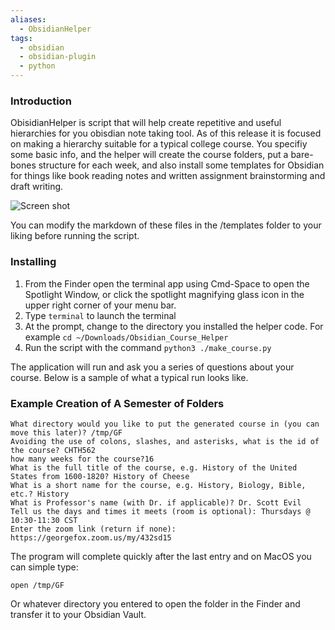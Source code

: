 ```yaml
---
aliases:
  - ObsidianHelper
tags:
  - obsidian
  - obsidian-plugin
  - python
---
```


### Introduction
ObisidianHelper is script that will help create repetitive and useful hierarchies for you obisdian note taking tool. As of this release it is focused on making a hierarchy suitable for a typical college course. You specifiy some basic info, and the helper will create the course folders, put a bare-bones structure for each week, and also install some templates for Obsidian for things like book reading notes and written assignment brainstorming and draft writing. 

![Screen shot](img/HelperOutput.png "Sample output")

You can modify the markdown of these files in the /templates folder to your liking before running the script.

### Installing 

1. From the Finder open the terminal app using Cmd-Space to open the Spotlight Window, or click the spotlight magnifying glass icon in the upper right corner of your menu bar. 
1. Type `terminal` to launch the terminal
1. At the prompt, change to the directory you installed the helper code. For example `cd ~/Downloads/Obsidian_Course_Helper`
1. Run the script with the command `python3 ./make_course.py`

The application will run and ask you a series of questions about your course. Below is a sample of what a typical run looks like.

### Example Creation of A Semester of Folders
```
What directory would you like to put the generated course in (you can move this later)? /tmp/GF
Avoiding the use of colons, slashes, and asterisks, what is the id of the course? CHTH562
how many weeks for the course?16
What is the full title of the course, e.g. History of the United States from 1600-1820? History of Cheese
What is a short name for the course, e.g. History, Biology, Bible, etc.? History
What is Professor's name (with Dr. if applicable)? Dr. Scott Evil
Tell us the days and times it meets (room is optional): Thursdays @ 10:30-11:30 CST                              
Enter the zoom link (return if none): https://georgefox.zoom.us/my/432sd15
```

The program will complete quickly after the last entry and on MacOS you can simple type:

`open /tmp/GF`

Or whatever directory you entered to open the folder in the Finder and transfer it to your Obsidian Vault.